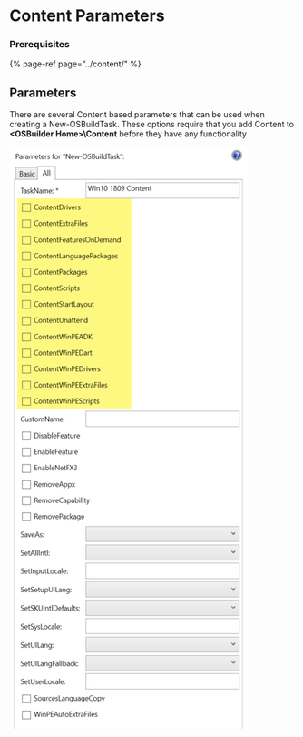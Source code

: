 # Content Parameters

### Prerequisites

{% page-ref page="../content/" %}

## Parameters

There are several Content based parameters that can be used when creating a New-OSBuildTask.  These options require that you add Content to **&lt;OSBuilder Home&gt;\Content** before they have any functionality

![](../../../../.gitbook/assets/image%20%28128%29.png)

